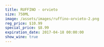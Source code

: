 ```yaml
---
title: RUFFINO - orvieto
size: 750ML
image: /assets/images/ruffino-orvieto-2.png
reg_price: $10.99
special_price: $8.99
expiration_date: 2017-04-18 00:00:00
show_wine: true
---
```



